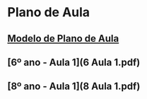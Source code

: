 # Plano de Aula
## [Modelo de Plano de Aula](modelo.pdf)
## [6º ano - Aula 1](6 Aula 1.pdf)
## [8º ano - Aula 1](8 Aula 1.pdf)

